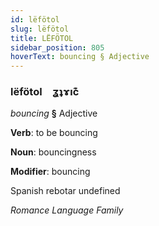 ```yaml
---
id: lëfötol
slug: lëfötol
title: LËFÖTOL
sidebar_position: 805
hoverText: bouncing § Adjective
---
```


### lëfötol&emsp;<span kind="abugida">ʓʇɤıc͊</span>

*bouncing* **§** Adjective

**Verb**: to be bouncing

**Noun**: bouncingness

**Modifier**: bouncing

Spanish rebotar undefined

*Romance Language Family*